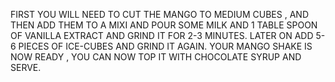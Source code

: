 FIRST YOU WILL NEED TO CUT THE MANGO TO MEDIUM CUBES , AND THEN ADD THEM TO A MIXI AND POUR SOME MILK AND 1 TABLE SPOON OF VANILLA EXTRACT AND GRIND IT FOR 2-3 MINUTES. LATER ON ADD 5-6 PIECES OF ICE-CUBES AND GRIND IT AGAIN. YOUR MANGO SHAKE IS NOW READY , YOU CAN NOW TOP IT WITH CHOCOLATE SYRUP AND SERVE.